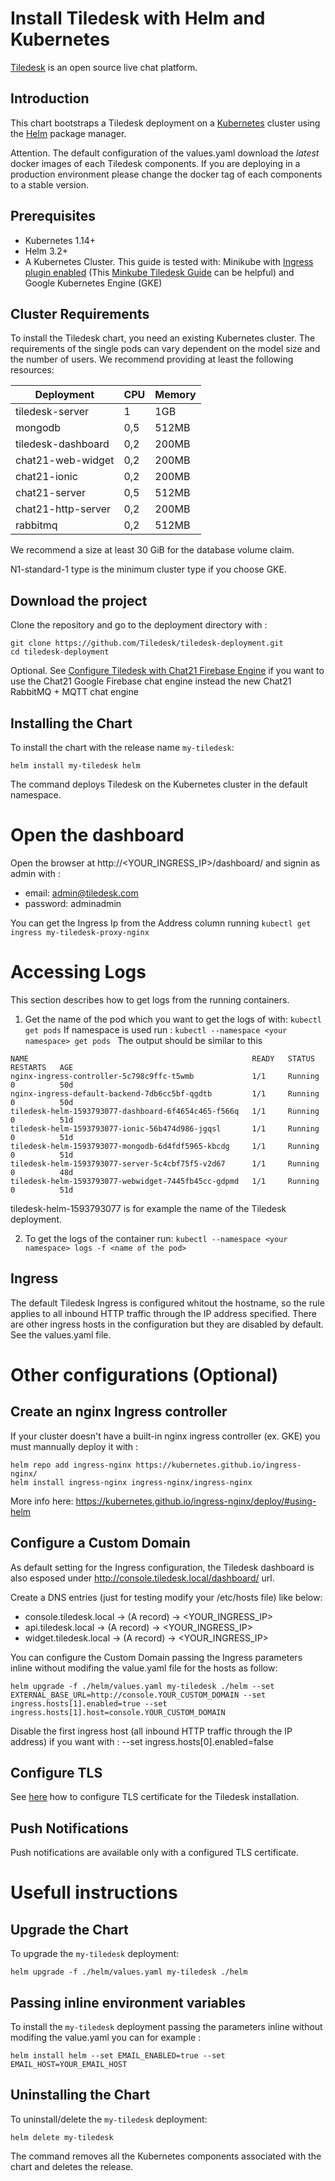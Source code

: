# Install Tiledesk with Helm and Kubernetes

[Tiledesk](https://www.tiledesk.com/) is an open source live chat platform.

## Introduction

This chart bootstraps a Tiledesk deployment on a [Kubernetes](http://kubernetes.io) cluster using the [Helm](https://helm.sh) package manager.

Attention. The default configuration of the values.yaml download the *latest* docker images of each Tiledesk components. If you are deploying in a production environment please change the docker tag of each components to a stable version.

## Prerequisites

- Kubernetes 1.14+
- Helm 3.2+
- A Kubernetes Cluster. This guide is tested with: Minikube with [Ingress plugin enabled](https://kubernetes.io/docs/tasks/access-application-cluster/ingress-minikube/#enable-the-ingress-controller) (This [Minkube Tiledesk Guide](./MINIKUBE.md) can be helpful) and Google Kubernetes Engine (GKE)


## Cluster Requirements
To install the Tiledesk chart, you need an existing Kubernetes cluster.
The requirements of the single pods can vary dependent on the model size and the number of users. We recommend providing at least the following resources:


| Deployment         | CPU | Memory |
|--------------------|-----|--------|
| tiledesk-server    | 1   | 1GB    |
| mongodb            | 0,5 | 512MB  |
| tiledesk-dashboard | 0,2 | 200MB  |
| chat21-web-widget  | 0,2 | 200MB  |
| chat21-ionic       | 0,2 | 200MB  |
| chat21-server      | 0,5 | 512MB  |
| chat21-http-server | 0,2 | 200MB  |
| rabbitmq           | 0,2 | 512MB  |

We recommend a size at least 30 GiB for the database volume claim.

N1-standard-1 type is the minimum cluster type if you choose GKE.

## Download the project

Clone the repository and go to the deployment directory with :

```console
git clone https://github.com/Tiledesk/tiledesk-deployment.git
cd tiledesk-deployment
```

Optional. See [Configure Tiledesk with Chat21 Firebase Engine](./firebase-config.md) if you want to use the Chat21 Google Firebase chat engine instead the new Chat21 RabbitMQ + MQTT chat engine

## Installing the Chart

To install the chart with the release name `my-tiledesk`:

```console
helm install my-tiledesk helm
```

The command deploys Tiledesk on the Kubernetes cluster in the default namespace. 

# Open the dashboard
Open the browser at http://<YOUR_INGRESS_IP>/dashboard/ and signin as admin with :

* email: admin@tiledesk.com
* password: adminadmin

You can get the Ingress Ip from the Address column running ```kubectl get ingress my-tiledesk-proxy-nginx```

# Accessing Logs
This section describes how to get logs from the running containers.

1. Get the name of the pod which you want to get the logs of with: ```kubectl get pods```
If namespace is used run : ```kubectl --namespace <your namespace> get pods ```
The output should be similar to this
```
NAME                                                  READY   STATUS    RESTARTS   AGE
nginx-ingress-controller-5c798c9ffc-t5wmb             1/1     Running   0          50d
nginx-ingress-default-backend-7db6cc5bf-qgdtb         1/1     Running   0          50d
tiledesk-helm-1593793077-dashboard-6f4654c465-f566q   1/1     Running   0          51d
tiledesk-helm-1593793077-ionic-56b474d986-jgqsl       1/1     Running   0          51d
tiledesk-helm-1593793077-mongodb-6d4fdf5965-kbcdg     1/1     Running   0          51d
tiledesk-helm-1593793077-server-5c4cbf75f5-v2d67      1/1     Running   0          48d
tiledesk-helm-1593793077-webwidget-7445fb45cc-gdpmd   1/1     Running   0          51d
```
tiledesk-helm-1593793077 is for example the name of the Tiledesk deployment.

2. To get the logs of the container run: ```kubectl --namespace <your namespace> logs -f <name of the pod>```

## Ingress

The default Tiledesk Ingress is configured whitout the hostname, so the rule applies to all inbound HTTP traffic through the IP address specified. There are other ingress hosts in the configuration but they are disabled by default. See the values.yaml file.

# Other configurations (Optional)

## Create an nginx Ingress controller
If your cluster doesn't have a built-in nginx ingress controller (ex. GKE) you must mannually deploy it with :

```console
helm repo add ingress-nginx https://kubernetes.github.io/ingress-nginx/
helm install ingress-nginx ingress-nginx/ingress-nginx
```

More info here: https://kubernetes.github.io/ingress-nginx/deploy/#using-helm



## Configure a Custom Domain

As default setting for the Ingress configuration, the Tiledesk dashboard is also esposed under http://console.tiledesk.local/dashboard/ url.

Create a DNS entries (just for testing modify your /etc/hosts file) like below:
* console.tiledesk.local -> (A record) -> <YOUR_INGRESS_IP>
* api.tiledesk.local -> (A record) -> <YOUR_INGRESS_IP>
* widget.tiledesk.local -> (A record) -> <YOUR_INGRESS_IP>


You can configure the Custom Domain passing the Ingress parameters inline without modifing the value.yaml file for the hosts as follow:


```console
helm upgrade -f ./helm/values.yaml my-tiledesk ./helm --set EXTERNAL_BASE_URL=http://console.YOUR_CUSTOM_DOMAIN --set ingress.hosts[1].enabled=true --set ingress.hosts[1].host=console.YOUR_CUSTOM_DOMAIN
```

Disable the first ingress host (all inbound HTTP traffic through the IP address) if you want with : --set ingress.hosts[0].enabled=false

## Configure TLS

See [here](https://github.com/Tiledesk/tiledesk-deployment/blob/master/helm/docs/tls.md) how to configure TLS certificate for the Tiledesk installation. 


## Push Notifications

Push notifications are available only with a configured TLS certificate.


# Usefull instructions

## Upgrade the Chart


To upgrade the `my-tiledesk` deployment:

```console
helm upgrade -f ./helm/values.yaml my-tiledesk ./helm
```
##  Passing inline environment variables

To install the `my-tiledesk` deployment passing the parameters inline without modifing the value.yaml you can for example :

```console
helm install helm --set EMAIL_ENABLED=true --set EMAIL_HOST=YOUR_EMAIL_HOST 
```

## Uninstalling the Chart

To uninstall/delete the `my-tiledesk` deployment:

```console
helm delete my-tiledesk
```

The command removes all the Kubernetes components associated with the chart and deletes the release.
